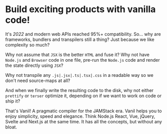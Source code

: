 # Build exciting products with vanilla code!

It's _2022_ and modern web APIs reached 95%+ compatibility.
So... why are frameworks, bundlers and transpilers still a thing?
Just because we like complexity so much?

Why not assume that `JSX` is the better `HTML` and fuse it?
Why not have `Node.js` and `Browser` code in one file,
pre-run the `Node.js` code and render the state directly using `JSX`?

Why not transpile any `.js|.jsx|.ts|.tsx|.css` in a
readable way so we don't need source-maps at all?

And when we finally write the resulting code to the disk, why not either `prettify` or `terser` optimize it, depending on if we want to work on code or ship it?

That's Vanil! A pragmatic compiler for the JAMStack era. Vanil helps you to enjoy simplicity, speed and elegance. Think Node.js React, Vue, jQuery, Svelte and Next.js at the same time. It has all the concepts, but without any bloat.
